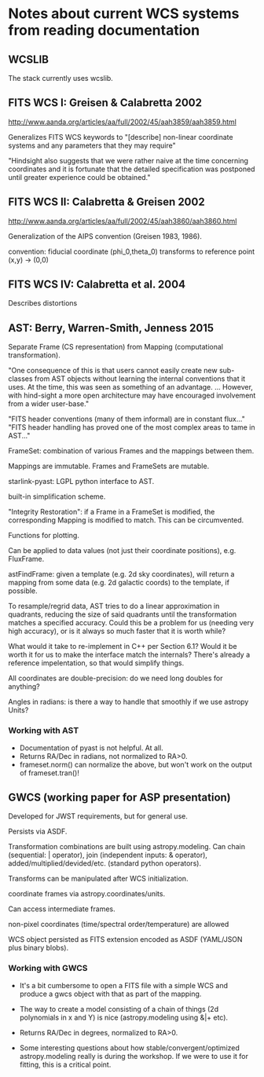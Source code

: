 # Notes about current WCS systems from reading documentation

## WCSLIB

The stack currently uses wcslib.

## FITS WCS I: Greisen & Calabretta 2002

http://www.aanda.org/articles/aa/full/2002/45/aah3859/aah3859.html

Generalizes FITS WCS keywords to "[describe] non-linear coordinate systems and any parameters that they may require"

"Hindsight also suggests that we were rather naive at the time concerning coordinates and it is fortunate that the detailed specification was postponed until greater experience could be obtained."

## FITS WCS II: Calabretta & Greisen 2002

http://www.aanda.org/articles/aa/full/2002/45/aah3860/aah3860.html

Generalization of the AIPS convention (Greisen 1983, 1986).

convention: fiducial coordinate (phi_0,theta_0) transforms to reference point (x,y) -> (0,0)

## FITS WCS IV: Calabretta et al. 2004

Describes distortions

## AST: Berry, Warren-Smith, Jenness 2015

Separate Frame (CS representation) from Mapping (computational transformation).

"One consequence of this is that users cannot easily create new sub-classes from AST objects without learning the internal conventions that it uses. At the time, this was seen as something of an advantage. ... However, with hind-sight a more open architecture may have encouraged involvement from a wider user-base."

"FITS header conventions (many of them informal) are in constant flux..."
"FITS header handling has proved one of the most complex areas to tame in AST..."

FrameSet: combination of various Frames and the mappings between them.

Mappings are immutable. Frames and FrameSets are mutable.

starlink-pyast: LGPL python interface to AST.

built-in simplification scheme.

"Integrity Restoration": if a Frame in a FrameSet is modified, the corresponding Mapping is modified to match. This can be circumvented.

Functions for plotting.

Can be applied to data values (not just their coordinate positions), e.g. FluxFrame.

astFindFrame: given a template (e.g. 2d sky coordinates), will return a mapping from some data (e.g. 2d galactic coords) to the template, if possible.

To resample/regrid data, AST tries to do a linear approximation in quadrants, reducing the size of said quadrants until the transformation matches a specified accuracy. Could this be a problem for us (needing very high accuracy), or is it always so much faster that it is worth while?

What would it take to re-implement in C++ per Section 6.1? Would it be worth it for us to make the interface match the internals? There's already a reference impelentation, so that would simplify things.

All coordinates are double-precision: do we need long doubles for anything?

Angles in radians: is there a way to handle that smoothly if we use astropy Units?

### Working with AST

 * Documentation of pyast is not helpful. At all.
 * Returns RA/Dec in radians, not normalized to RA>0.
  * frameset.norm() can normalize the above, but won't work on the output of frameset.tran()!

## GWCS (working paper for ASP presentation)

Developed for JWST requirements, but for general use.

Persists via ASDF.

Transformation combinations are built using astropy.modeling. Can chain (sequential: | operator), join (independent inputs: & operator), added/multiplied/devided/etc. (standard python operators).

Transforms can be manipulated after WCS initialization.

coordinate frames via astropy.coordinates/units.

Can access intermediate frames.

non-pixel coordinates (time/spectral order/temperature) are allowed

WCS object persisted as FITS extension encoded as ASDF (YAML/JSON plus binary blobs).

### Working with GWCS

 * It's a bit cumbersome to open a FITS file with a simple WCS and produce a gwcs object with that as part of the mapping.
 * The way to create a model consisting of a chain of things (2d polynomials in x and Y) is nice (astropy.modeling using &|+ etc).
 * Returns RA/Dec in degrees, normalized to RA>0.

 * Some interesting questions about how stable/convergent/optimized astropy.modeling really is during the workshop. If we were to use it for fitting, this is a critical point.
